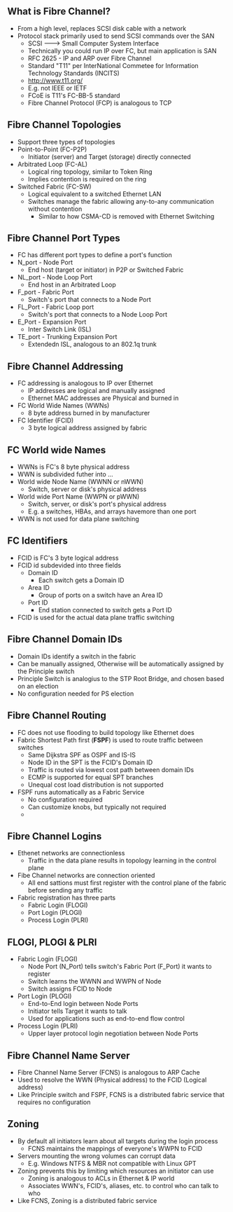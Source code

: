 ## What is Fibre Channel?

* From a high level, replaces SCSI disk cable with a network
* Protocol stack primarily used to send SCSI commands over the SAN
   * SCSI ---> Small Computer System Interface
   * Technically you could run IP over FC, but main application is SAN
   * RFC 2625 - IP and ARP over Fibre Channel
   * Standard "T11" per InterNational Commetee for Information Technology Standards (INCITS)
   * http://www.t11.org/
   * E.g. not IEEE or IETF
   * FCoE is T11's FC-BB-5 standard
   * Fibre Channel Protocol (FCP) is analogous to TCP

## Fibre Channel Topologies

* Support three types of topologies
* Point-to-Point (FC-P2P)
  * Initiator (server) and Target (storage) directly connected
* Arbitrated Loop (FC-AL)
  * Logical ring topology, similar to Token Ring
  * Implies contention is required on the ring
* Switched Fabric (FC-SW)
  * Logical equivalent to a switched Ethernet LAN
  * Switches manage the fabric allowing any-to-any communication without contention
    * Similar to how CSMA-CD is removed with Ethernet Switching

## Fibre Channel Port Types

* FC has different port types to define a port's function
* N_port - Node Port
  * End host (target or initiator) in P2P or Switched Fabric
* NL_port - Node Loop Port
  * End host in an Arbitrated Loop
* F_port - Fabric Port
  * Switch's port that connects to a Node Port
* FL_Port - Fabric Loop port
  * Switch's port that connects to a Node Loop Port
* E_Port - Expansion Port
  * Inter Switch Link (ISL)
* TE_port - Trunking Expansion Port
  * Extendedn ISL, analogous to an 802.1q trunk


## Fibre Channel Addressing

* FC addressing is analogous to IP over Ethernet
  * IP addresses are logical and manually assigned
  * Ethernet MAC addresses are Physical and burned in
* FC World Wide Names (WWNs)
  * 8 byte address burned in by manufacturer
* FC Identifier (FCID)
  * 3 byte logical address assigned by fabric

## FC World wide Names

* WWNs is FC's 8 byte physical address
* WWN is subdivided futher into ...
* World wide Node Name (WWNN or nWWN)
  * Switch, server or disk's physical address
* World wide Port Name (WWPN or pWWN)
  * Switch, server, or disk's port's physical address
  * E.g. a switches, HBAs, and arrays havemore than one port
* WWN is not used for data plane switching

## FC Identifiers

* FCID is FC's 3 byte logical address
* FCID id subdevided into three fields
  * Domain ID
     * Each switch gets a Domain ID
  * Area ID
     * Group of ports on a switch have an Area ID
  * Port ID
     * End station connected to switch gets a Port ID
* FCID is used for the actual data plane traffic switching

## Fibre Channel Domain IDs

* Domain IDs identify a switch in the fabric
* Can be manually assigned, Otherwise will be automatically assigned by the Principle switch
* Principle Switch is analogius to the STP Root Bridge, and chosen based on an election
* No configuration needed for PS election

## Fibre Channel Routing

* FC does not use flooding to build topology like Ethernet does
* Fabric Shortest Path first (**FSPF**) is used to route traffic between switches
  * Same Dijkstra SPF as OSPF and IS-IS
  * Node ID in the SPT is the FCID's Domain ID
  * Traffic is routed via lowest cost path between domain IDs
  * ECMP is supported for equal SPT branches
  * Unequal cost load distribution is not supported
* FSPF runs automatically as a Fabric Service
  * No configuration required
  * Can customize knobs, but typically not required
  * 
## Fibre Channel Logins

* Ethenet networks are connectionless
  * Traffic in the data plane results in topology learning in the control plane
* Fibe Channel networks are connection oriented
  * All end sattions must first register with the control plane of the fabric before sending any traffic
* Fabric registration has three parts
  * Fabric Login (FLOGI)
  * Port Login (PLOGI)
  * Process Login (PLRI)

## FLOGI, PLOGI & PLRI

* Fabric Login (FLOGI)
  * Node Port (N_Port) tells switch's Fabric Port (F_Port) it wants to register
  * Switch learns the WWNN and WWPN of Node
  * Switch assigns FCID to Node
* Port Login (PLOGI)
  * End-to-End login between Node Ports
  * Initiator tells Target it wants to talk
  * Used for applications such as end-to-end flow control
* Process Login (PLRI)
  * Upper layer protocol login negotiation between Node Ports 

## Fibre Channel Name Server

* Fibre Channel Name Server (FCNS) is analogous to ARP Cache
* Used to resolve the WWN (Physical address) to the FCID (Logical address)
* Like Principle switch and FSPF, FCNS is a distributed fabric service that requires no configuration

## Zoning

* By default all initiators learn about all targets during the login process
  * FCNS maintains the mappings of everyone's WWPN to FCID
* Servers mounting the wrong volumes can corrupt data
  * E.g. Windows NTFS & MBR not compatible with Linux GPT
* Zoning prevents this by limiting which resources an initiator can use
  * Zoning is analogous to ACLs in Ethernet & IP world
  * Associates WWN's, FCID's, aliases, etc. to control who can talk to who
* Like FCNS, Zoning is a distributed fabric service

